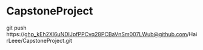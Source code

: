 # CapstoneProject

git push https://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@github.com/HairLeee/CapstoneProject.git

